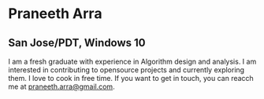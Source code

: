  # Praneeth Arra
 ## San Jose/PDT, Windows 10
 
 I am a fresh graduate with experience in Algorithm design and analysis. I am interested in contributing to opensource projects and currently exploring them. I love to cook in free time. If you want to get in touch, you can reacch me at praneeth.arra@gmail.com.
